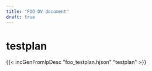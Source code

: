 ```yaml
---
title: "FOO DV document"
draft: true
---
```


<!-- TODO: Remove "draft: true" from header before submitting -->

# testplan

{{< incGenFromIpDesc "foo_testplan.hjson" "testplan" >}}
